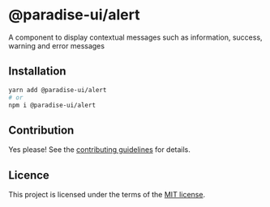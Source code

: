 # @paradise-ui/alert

A component to display contextual messages such as information, success, warning and error messages


## Installation

```sh
yarn add @paradise-ui/alert
# or
npm i @paradise-ui/alert
```

## Contribution

Yes please! See the
[contributing guidelines](https://github.com/devaradise/paradise-ui/blob/master/CONTRIBUTING.md)
for details.

## Licence

This project is licensed under the terms of the
[MIT license](https://github.com/devaradise/paradise-ui/blob/master/LICENSE).